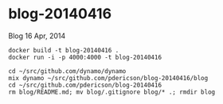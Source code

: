 blog-20140416
=============

Blog 16 Apr, 2014

    docker build -t blog-20140416 .
    docker run -i -p 4000:4000 -t blog-20140416

    cd ~/src/github.com/dynamo/dynamo
    mix dynamo ~/src/github.com/pdericson/blog-20140416/blog
    cd ~/src/github.com/pdericson/blog-20140416
    rm blog/README.md; mv blog/.gitignore blog/* .; rmdir blog
